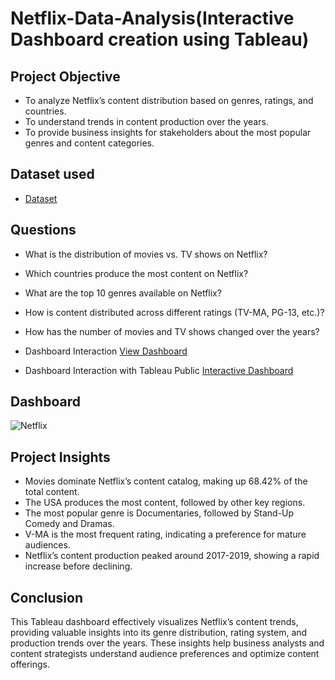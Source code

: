 # Netflix-Data-Analysis(Interactive Dashboard creation using Tableau)
## Project Objective
- To analyze Netflix’s content distribution based on genres, ratings, and countries.
- To understand trends in content production over the years.
- To provide business insights for stakeholders about the most popular genres and content categories.

## Dataset used
- <a href="https://github.com/puvvaditeja/Netflix-Data/blob/main/netflix_titles.txt">Dataset</a>

## Questions
- What is the distribution of movies vs. TV shows on Netflix?
- Which countries produce the most content on Netflix?
- What are the top 10 genres available on Netflix?
- How is content distributed across different ratings (TV-MA, PG-13, etc.)?
- How has the number of movies and TV shows changed over the years?

- Dashboard Interaction <a href="https://github.com/puvvaditeja/Netflix-Data/blob/main/Netflix.png">View Dashboard</a>

- Dashboard Interaction with Tableau Public <a href="https://public.tableau.com/views/Netflix_17389964619490/Netflix?:language=en-US&:sid=&:redirect=auth&:display_count=n&:origin=viz_share_link"> Interactive Dashboard</a>

## Dashboard
![Netflix](https://github.com/user-attachments/assets/cb83da44-4f05-4b46-8aee-df2325e2f6b9)

## Project Insights
- Movies dominate Netflix’s content catalog, making up 68.42% of the total content.
- The USA produces the most content, followed by other key regions.
- The most popular genre is Documentaries, followed by Stand-Up Comedy and Dramas.
- V-MA is the most frequent rating, indicating a preference for mature audiences.
- Netflix’s content production peaked around 2017-2019, showing a rapid increase before declining.

## Conclusion
This Tableau dashboard effectively visualizes Netflix’s content trends, providing valuable insights into its genre distribution, rating system, and production trends over the years. These insights help business analysts and content strategists understand audience preferences and optimize content offerings.
